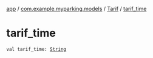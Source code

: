 [app](../../index.md) / [com.example.myparking.models](../index.md) / [Tarif](index.md) / [tarif_time](./tarif_time.md)

# tarif_time

`val tarif_time: `[`String`](https://kotlinlang.org/api/latest/jvm/stdlib/kotlin/-string/index.html)